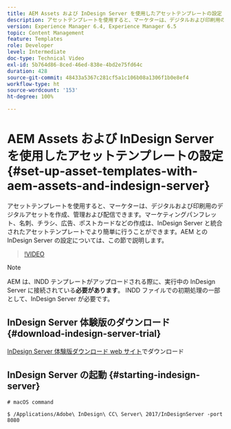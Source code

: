 ```yaml
---
title: AEM Assets および InDesign Server を使用したアセットテンプレートの設定
description: アセットテンプレートを使用すると、マーケターは、デジタルおよび印刷用のデジタルアセットを作成、管理および配信できます。マーケティングパンフレット、名刺、チラシ、広告、ポストカードなどの作成は、InDesign Server と統合されたアセットテンプレートでより簡単に行うことができます。AEM との InDesign Server の設定については、この節で説明します。
version: Experience Manager 6.4, Experience Manager 6.5
topic: Content Management
feature: Templates
role: Developer
level: Intermediate
doc-type: Technical Video
exl-id: 5b764d86-8ced-46ed-838e-4bd2e75fd64c
duration: 428
source-git-commit: 48433a5367c281cf5a1c106b08a1306f1b0e8ef4
workflow-type: ht
source-wordcount: '153'
ht-degree: 100%

---
```


# AEM Assets および InDesign Server を使用したアセットテンプレートの設定{#set-up-asset-templates-with-aem-assets-and-indesign-server}

アセットテンプレートを使用すると、マーケターは、デジタルおよび印刷用のデジタルアセットを作成、管理および配信できます。マーケティングパンフレット、名刺、チラシ、広告、ポストカードなどの作成は、InDesign Server と統合されたアセットテンプレートでより簡単に行うことができます。AEM との InDesign Server の設定については、この節で説明します。

>[!VIDEO](https://video.tv.adobe.com/v/17069?quality=12&learn=on)

>[!NOTE]
>
>AEM は、INDD テンプレートがアップロードされる際に、実行中の InDesign Server に接続されている&#x200B;**必要があります**。 INDD ファイルでの初期処理の一部として、InDesign Server が必要です。

## InDesign Server 体験版のダウンロード {#download-indesign-server-trial}

[InDesign Server 体験版ダウンロード web サイト](https://www.adobeprerelease.com/)でダウンロード

## InDesign Server の起動 {#starting-indesign-server}

```shell
# macOS command

$ /Applications/Adobe\ InDesign\ CC\ Server\ 2017/InDesignServer -port 8080
```
